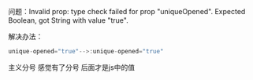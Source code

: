  问题：Invalid prop: type check failed for prop "uniqueOpened". Expected Boolean, got String with value "true".

解决办法：

```javascript
unique-opened="true"-->:unique-opened="true"
```
主义分号 感觉有了分号 后面才是js中的值